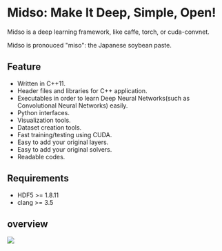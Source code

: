 # Midso: Make It Deep, Simple, Open!

Midso is a deep learning framework, like caffe, torch, or cuda-convnet.

Midso is pronouced "miso": the Japanese soybean paste.

## Feature

- Written in C++11.
- Header files and libraries for C++ application.
- Executables in order to learn Deep Neural Networks(such as Convolutional Neural Networks) easily.
- Python interfaces.
- Visualization tools.
- Dataset creation tools.
- Fast training/testing using CUDA.
- Easy to add your original layers.
- Easy to add your original solvers.
- Readable codes.

## Requirements

- HDF5 >= 1.8.11
- clang >= 3.5

## overview

![](https://github.com/wataro/midso/doc/image/structure.png)
